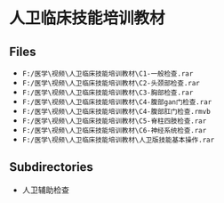 # 人卫临床技能培训教材

## Files

- `F:/医学\视频\人卫临床技能培训教材\C1-一般检查.rar`
- `F:/医学\视频\人卫临床技能培训教材\C2-头颈部检查.rar`
- `F:/医学\视频\人卫临床技能培训教材\C3-胸部检查.rar`
- `F:/医学\视频\人卫临床技能培训教材\C4-腹部gan门检查.rar`
- `F:/医学\视频\人卫临床技能培训教材\C4-腹部肛门检查.rmvb`
- `F:/医学\视频\人卫临床技能培训教材\C5-脊柱四肢检查.rar`
- `F:/医学\视频\人卫临床技能培训教材\C6-神经系统检查.rar`
- `F:/医学\视频\人卫临床技能培训教材\人卫版技能基本操作.rar`

## Subdirectories

- 人卫辅助检查
